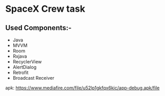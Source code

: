 # SpaceX Crew task

## Used Components:-
- Java
- MVVM
- Room
- Rxjava
- RecyclerView
- AlertDialog
- Retrofit
- Broadcast Receiver

apk: https://www.mediafire.com/file/u52lp1gkfqx6kic/app-debug.apk/file
